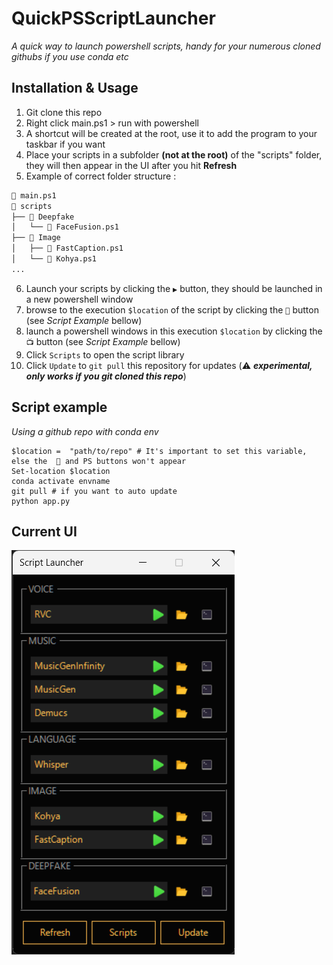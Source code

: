 # QuickPSScriptLauncher
*A quick way to launch powershell scripts, handy for your numerous cloned githubs if you use conda etc*

## Installation & Usage
1. Git clone this repo
2. Right click main.ps1 > run with powershell
3. A shortcut will be created at the root, use it to add the program to your taskbar if you want
4. Place your scripts in a subfolder **(not at the root)** of the "scripts" folder, they will then appear in the UI after you hit **Refresh**
5. Example of correct folder structure :
```md
📄 main.ps1
📂 scripts
├── 📂 Deepfake
│   └── 📄 FaceFusion.ps1
├── 📂 Image
│   ├── 📄 FastCaption.ps1
│   └── 📄 Kohya.ps1
...
```
6. Launch your scripts by clicking the `▶️` button, they should be launched in a new powershell window
7. browse to the execution `$location` of the script by clicking the `📂` button (see *Script Example* bellow)
8. launch a powershell windows in this execution `$location` by clicking the `📺` button (see *Script Example* bellow)
9. Click `Scripts` to open the script library
10. Click `Update` to `git pull` this repository for updates (⚠️ ***experimental, only works if you git cloned this repo***) 


## Script example
*Using a github repo with conda env*
```
$location =  "path/to/repo" # It's important to set this variable, else the  📂 and PS buttons won't appear 
Set-location $location
conda activate envname
git pull # if you want to auto update
python app.py
```
## Current UI
![Alt text](ReadmeImages/UI.png)
